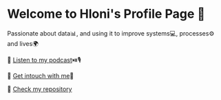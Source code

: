 # Welcome to Hloni's Profile Page 👋
Passionate about data📊, and using it to improve systems💻, processes⚙️ and lives🌍


🎯 [Listen to my podcast](https://open.spotify.com/show/4z357EuGAo7z7cXTRlxzsn?si=u6tt3UQyQDSeDx_FE71KVA&nd=1)⏯️🎙️

🎯 [Get intouch with me](https://www.linkedin.com/in/hlonolofatso-ernest-mokotoane-a16b51112/)📧 

🎯 [Check my repository](https://github.com/hloni-mok)


